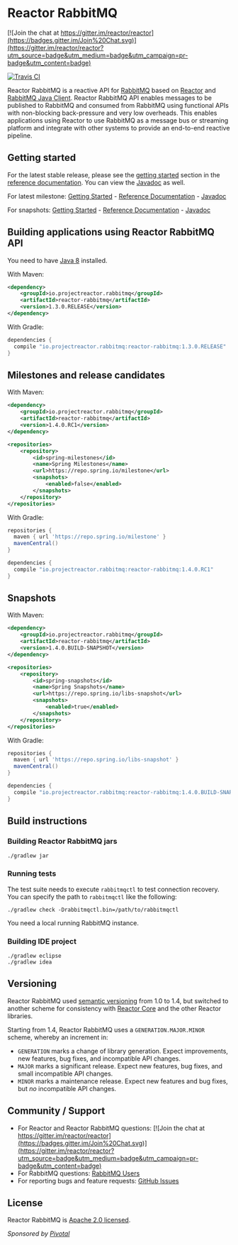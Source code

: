 # Reactor RabbitMQ

[![Join the chat at https://gitter.im/reactor/reactor](https://badges.gitter.im/Join%20Chat.svg)](https://gitter.im/reactor/reactor?utm_source=badge&utm_medium=badge&utm_campaign=pr-badge&utm_content=badge)

[![Travis CI](https://travis-ci.org/reactor/reactor-rabbitmq.svg?branch=master)](https://travis-ci.org/reactor/reactor-rabbitmq)

Reactor RabbitMQ is a reactive API for [RabbitMQ](https://www.rabbitmq.com/) based on
[Reactor](https://projectreactor.io/)
and [RabbitMQ Java Client](https://www.rabbitmq.com/api-guide.html). Reactor RabbitMQ API enables messages to be
published to RabbitMQ and consumed from RabbitMQ using functional APIs with
non-blocking back-pressure and very low overheads. This enables applications
using Reactor to use RabbitMQ as a message bus or streaming platform and integrate
with other systems to provide an end-to-end reactive pipeline.

## Getting started

For the latest stable release, please see the [getting started](https://projectreactor.io/docs/rabbitmq/release/reference/#_getting_started)
section in the [reference documentation](https://projectreactor.io/docs/rabbitmq/release/reference/).
You can view the [Javadoc](https://projectreactor.io/docs/rabbitmq/release/api/index.html) as well.

For latest milestone:
[Getting Started](https://projectreactor.io/docs/rabbitmq/milestone/reference/#_getting_started) -
[Reference Documentation](https://projectreactor.io/docs/rabbitmq/milestone/reference/) -
[Javadoc](https://projectreactor.io/docs/rabbitmq/milestone/api/index.html)

For snapshots:
[Getting Started](https://projectreactor.io/docs/rabbitmq/snapshot/reference/#_getting_started) -
[Reference Documentation](https://projectreactor.io/docs/rabbitmq/snapshot/reference/) -
[Javadoc](https://projectreactor.io/docs/rabbitmq/snapshot/api/index.html)

## Building applications using Reactor RabbitMQ API

You need to have [Java 8](https://www.oracle.com/technetwork/java/javase/downloads/index.html) installed.

With Maven:
```xml
<dependency>
    <groupId>io.projectreactor.rabbitmq</groupId>
    <artifactId>reactor-rabbitmq</artifactId>
    <version>1.3.0.RELEASE</version>
</dependency>
```


With Gradle:
```groovy
dependencies {
  compile "io.projectreactor.rabbitmq:reactor-rabbitmq:1.3.0.RELEASE"
}
```

## Milestones and release candidates

With Maven:
```xml
<dependency>
    <groupId>io.projectreactor.rabbitmq</groupId>
    <artifactId>reactor-rabbitmq</artifactId>
    <version>1.4.0.RC1</version>
</dependency>

<repositories>
    <repository>
        <id>spring-milestones</id>
        <name>Spring Milestones</name>
        <url>https://repo.spring.io/milestone</url>
        <snapshots>
            <enabled>false</enabled>
        </snapshots>
    </repository>
</repositories>
```


With Gradle:
```groovy
repositories {
  maven { url 'https://repo.spring.io/milestone' }
  mavenCentral()
}

dependencies {
  compile "io.projectreactor.rabbitmq:reactor-rabbitmq:1.4.0.RC1"
}
```

## Snapshots

With Maven:
```xml
<dependency>
    <groupId>io.projectreactor.rabbitmq</groupId>
    <artifactId>reactor-rabbitmq</artifactId>
    <version>1.4.0.BUILD-SNAPSHOT</version>
</dependency>

<repositories>
    <repository>
        <id>spring-snapshots</id>
        <name>Spring Snapshots</name>
        <url>https://repo.spring.io/libs-snapshot</url>
        <snapshots>
            <enabled>true</enabled>
        </snapshots>
    </repository>
</repositories>
```

With Gradle:
```groovy
repositories {
  maven { url 'https://repo.spring.io/libs-snapshot' }
  mavenCentral()
}

dependencies {
  compile "io.projectreactor.rabbitmq:reactor-rabbitmq:1.4.0.BUILD-SNAPSHOT"
}
```

## Build instructions

### Building Reactor RabbitMQ jars
    ./gradlew jar

### Running tests

The test suite needs to execute `rabbitmqctl` to test connection recovery. You
can specify the path to `rabbitmqctl` like the following:

    ./gradlew check -Drabbitmqctl.bin=/path/to/rabbitmqctl

You need a local running RabbitMQ instance. 

### Building IDE project
    ./gradlew eclipse
    ./gradlew idea

## Versioning

Reactor RabbitMQ used [semantic versioning](https://semver.org/) from 1.0 to 1.4, but switched to
another scheme for consistency with [Reactor Core](https://github.com/reactor/reactor-core/)
and the other Reactor libraries.

Starting from 1.4, Reactor RabbitMQ uses a `GENERATION.MAJOR.MINOR` scheme, whereby an increment in:

 * `GENERATION` marks a change of library generation. Expect improvements, new features, bug fixes, and
 incompatible API changes.
 * `MAJOR` marks a significant release. Expect new features, bug fixes, and small incompatible API changes.
 * `MINOR` marks a maintenance release. Expect new features and bug fixes, but *no* incompatible API changes.

## Community / Support

* For Reactor and Reactor RabbitMQ questions: [![Join the chat at https://gitter.im/reactor/reactor](https://badges.gitter.im/Join%20Chat.svg)](https://gitter.im/reactor/reactor?utm_source=badge&utm_medium=badge&utm_campaign=pr-badge&utm_content=badge)
* For RabbitMQ questions: [RabbitMQ Users](https://groups.google.com/forum/#!forum/rabbitmq-users)
* For reporting bugs and feature requests: [GitHub Issues](https://github.com/reactor/reactor-rabbitmq/issues)

## License ##

Reactor RabbitMQ is [Apache 2.0 licensed](https://www.apache.org/licenses/LICENSE-2.0.html).

_Sponsored by [Pivotal](https://pivotal.io)_
